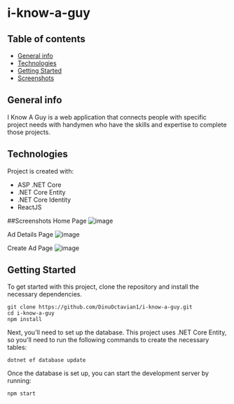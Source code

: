 # i-know-a-guy
## Table of contents
* [General info](#general-info)
* [Technologies](#technologies)
* [Getting Started](#getting-started)
* [Screenshots](#screenshots)

## General info
I Know A Guy  is a web application that connects people with specific project needs with handymen who have the skills and expertise to complete those projects.

## Technologies
Project is created with:
* ASP .NET Core
* .NET Core Entity
* .NET Core Identity
* ReactJS 

##Screenshots
Home Page
![image](https://user-images.githubusercontent.com/65591160/211617466-2e83dc3a-95aa-4d51-87e2-312e1bd82233.png)

Ad Details Page
![image](https://user-images.githubusercontent.com/65591160/211617638-22dd1ad6-aff1-4d1b-b810-a26907931aea.png)

Create Ad Page
![image](https://user-images.githubusercontent.com/65591160/211617856-1c31f407-7f16-4e83-ac4f-4da10a38732e.png)



## Getting Started
To get started with this project, clone the repository and install the necessary dependencies.
```
git clone https://github.com/DinuOctavian1/i-know-a-guy.git
cd i-know-a-guy
npm install
```

Next, you'll need to set up the database. This project uses .NET Core Entity, so you'll need to run the following commands to create the necessary tables:
```
dotnet ef database update
```

Once the database is set up, you can start the development server by running:
```
npm start
```




